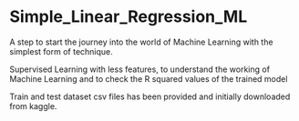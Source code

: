 # Simple_Linear_Regression_ML

A step to start the journey into the world of Machine Learning with the simplest form of technique.

Supervised Learning with less features, to understand the working of Machine Learning and to check the R squared values of the trained model

Train and test dataset csv files has been provided and initially downloaded from kaggle.

